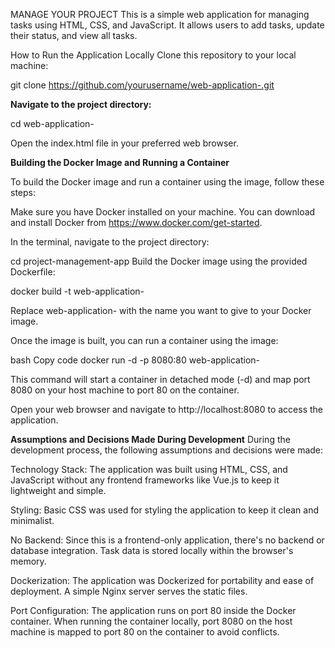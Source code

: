 

MANAGE YOUR PROJECT
This is a simple web application for managing tasks using HTML, CSS, and JavaScript. It allows users to add tasks, update their status, and view all tasks.

How to Run the Application Locally
Clone this repository to your local machine:

git clone https://github.com/yourusername/web-application-.git

**Navigate to the project directory:**


cd web-application-

Open the index.html file in your preferred web browser.

**Building the Docker Image and Running a Container**

To build the Docker image and run a container using the image, follow these steps:

Make sure you have Docker installed on your machine. You can download and install Docker from https://www.docker.com/get-started.

In the terminal, navigate to the project directory:


cd project-management-app
Build the Docker image using the provided Dockerfile:

docker build -t web-application-

Replace web-application- with the name you want to give to your Docker image.

Once the image is built, you can run a container using the image:

bash
Copy code
docker run -d -p 8080:80 web-application-

This command will start a container in detached mode (-d) and map port 8080 on your host machine to port 80 on the container.

Open your web browser and navigate to http://localhost:8080 to access the application.

**Assumptions and Decisions Made During Development**
During the development process, the following assumptions and decisions were made:

Technology Stack: The application was built using HTML, CSS, and JavaScript without any frontend frameworks like Vue.js to keep it lightweight and simple.

Styling: Basic CSS was used for styling the application to keep it clean and minimalist.

No Backend: Since this is a frontend-only application, there's no backend or database integration. Task data is stored locally within the browser's memory.

Dockerization: The application was Dockerized for portability and ease of deployment. A simple Nginx server serves the static files.

Port Configuration: The application runs on port 80 inside the Docker container. When running the container locally, port 8080 on the host machine is mapped to port 80 on the container to avoid conflicts.


